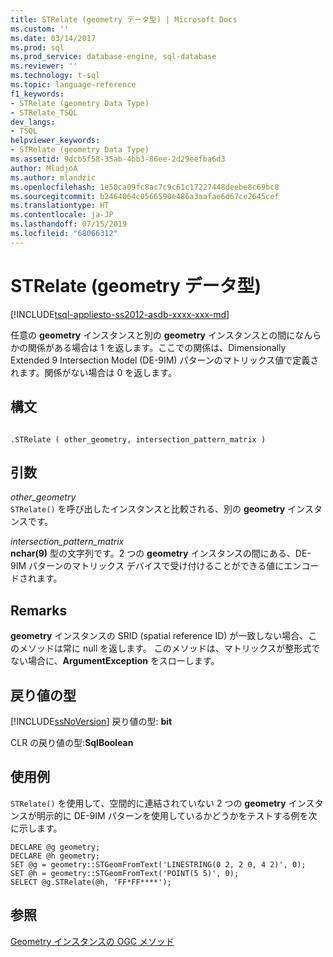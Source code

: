 ```yaml
---
title: STRelate (geometry データ型) | Microsoft Docs
ms.custom: ''
ms.date: 03/14/2017
ms.prod: sql
ms.prod_service: database-engine, sql-database
ms.reviewer: ''
ms.technology: t-sql
ms.topic: language-reference
f1_keywords:
- STRelate (geometry Data Type)
- STRelate_TSQL
dev_langs:
- TSQL
helpviewer_keywords:
- STRelate (geometry Data Type)
ms.assetid: 9dcb5f58-35ab-4bb3-86ee-2d29eefba6d3
author: MladjoA
ms.author: mlandzic
ms.openlocfilehash: 1e50ca09fc8ac7c9c61c17227448deebe8c69bc8
ms.sourcegitcommit: b2464064c0566590e486a3aafae6d67ce2645cef
ms.translationtype: HT
ms.contentlocale: ja-JP
ms.lasthandoff: 07/15/2019
ms.locfileid: "68066312"
---
```

# <a name="strelate-geometry-data-type"></a>STRelate (geometry データ型)
[!INCLUDE[tsql-appliesto-ss2012-asdb-xxxx-xxx-md](../../includes/tsql-appliesto-ss2012-asdb-xxxx-xxx-md.md)]

  任意の **geometry** インスタンスと別の **geometry** インスタンスとの間になんらかの関係がある場合は 1 を返します。ここでの関係は、Dimensionally Extended 9 Intersection Model (DE-9IM) パターンのマトリックス値で定義されます。関係がない場合は 0 を返します。  
  
## <a name="syntax"></a>構文  
  
```  
  
.STRelate ( other_geometry, intersection_pattern_matrix )  
```  
  
## <a name="arguments"></a>引数  
 *other_geometry*  
 `STRelate()` を呼び出したインスタンスと比較される、別の **geometry** インスタンスです。  
  
 *intersection_pattern_matrix*  
 **nchar(9)** 型の文字列です。2 つの **geometry** インスタンスの間にある、DE-9IM パターンのマトリックス デバイスで受け付けることができる値にエンコードされます。  
  
## <a name="remarks"></a>Remarks  
 **geometry** インスタンスの SRID (spatial reference ID) が一致しない場合、このメソッドは常に null を返します。 このメソッドは、マトリックスが整形式でない場合に、**ArgumentException** をスローします。  
  
## <a name="return-types"></a>戻り値の型  
 [!INCLUDE[ssNoVersion](../../includes/ssnoversion-md.md)] 戻り値の型: **bit**  
  
 CLR の戻り値の型:**SqlBoolean**  
  
## <a name="examples"></a>使用例  
 `STRelate()` を使用して、空間的に連結されていない 2 つの **geometry** インスタンスが明示的に DE-9IM パターンを使用しているかどうかをテストする例を次に示します。  
  
```  
DECLARE @g geometry;  
DECLARE @h geometry;  
SET @g = geometry::STGeomFromText('LINESTRING(0 2, 2 0, 4 2)', 0);  
SET @h = geometry::STGeomFromText('POINT(5 5)', 0);  
SELECT @g.STRelate(@h, 'FF*FF****');  
```  
  
## <a name="see-also"></a>参照  
 [Geometry インスタンスの OGC メソッド](../../t-sql/spatial-geometry/ogc-methods-on-geometry-instances.md)  
  
  
